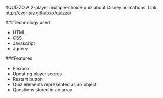 #QUIZZO
A 2-player multiple-choice quiz about Disney animations.
Link: http://evontay.github.io/quizzo/

###Technology used
- HTML
- CSS
- Javascript
- Jquery

###Features
- Flexbox
- Updating player scores
- Restart button
- Quiz elements represented as an object
- Questions stored in an array
